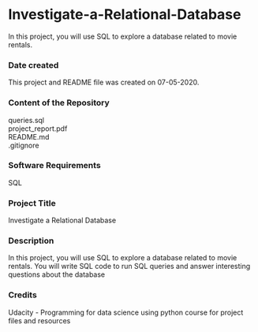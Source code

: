 # Investigate-a-Relational-Database
In this project, you will use SQL to explore a database related to movie rentals.

### Date created
This project and README file was created on 07-05-2020.

### Content of the Repository
queries.sql          
project_report.pdf      
README.md       
.gitignore 

### Software Requirements
SQL

### Project Title
 Investigate a Relational Database

### Description
In this project, you will use SQL to explore a database related to movie rentals. You will write SQL code to run SQL queries and answer interesting questions about the database

### Credits
Udacity - Programming for data science using python course for project files and resources